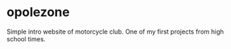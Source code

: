 # opolezone
Simple intro website of motorcycle club. 
One of my first projects from high school times.
